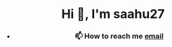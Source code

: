 <h1 align="center">Hi 👋, I'm saahu27</h1>
<h3 align="center"> 

- 📫 How to reach me [email](sahrudaypatti@gmail.com)


